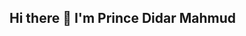 ## Hi there 👋 I'm Prince Didar Mahmud 

<!--
**princedidarmahamud/princedidarmahamud** is a ✨ _special_ ✨ repository because its `README.md` (this file) appears on your GitHub profile.

Here are some ideas to get you started:

- 🔭 I’m currently working on ... Bangladesh cyber Army hacker team 
- 🌱 I’m currently learning ...Programming
- 👯 I’m looking to collaborate on ...Bangladesh Cyber Army Hackwr team 
- 🤔 I’m looking for help with ... Lakshmipur cyber security 
- 💬 Ask me about ...c++.python.gava ect
- 📫 How to reach me: ...prince.didar.mahamud@gmail.com
- 😄 Pronouns: ...
- ⚡ Fun fact: ...
-->
